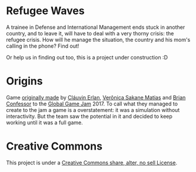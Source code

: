 # Refugee Waves
A trainee in Defense and International Management ends stuck in another country, and to leave it, will have to deal with a very thorny crisis: the refugee crisis. How will he manage the situation, the country and his mom's calling in the phone? Find out!

Or help us in finding out too, this is a project under construction :D

# Origins 
Game [originally made](http://globalgamejam.org/2017/games/refugee-waves) by [Cláuvin Erlan](https://github.com/Clauvin), [Verônica Sakane Matias](https://github.com/vsakane) and [Brian Confessor](https://github.com/bconfessor) to the [Global Game Jam](http://globalgamejam.org/) 2017. To call what they managed to create to the jam a game is a overstatement: it was a simulation without interactivity. But the team saw the potential in it and decided to keep working until it was a full game.

# Creative Commons 

This project is under a [Creative Commons share, alter, no sell License](http://creativecommons.org/licenses/by-nc-sa/3.0/).
